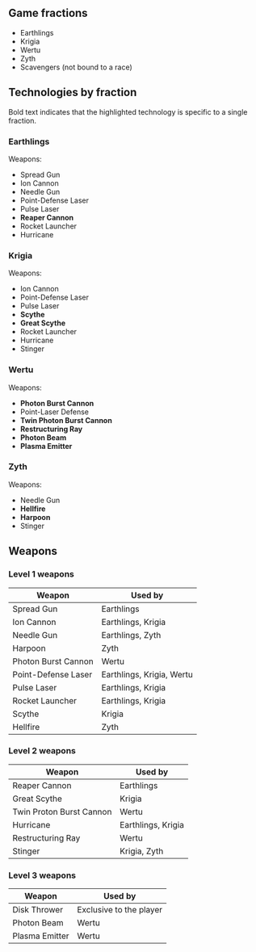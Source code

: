 ## Game fractions

* Earthlings
* Krigia
* Wertu
* Zyth
* Scavengers (not bound to a race)

## Technologies by fraction

Bold text indicates that the highlighted technology is specific to a single fraction.

### Earthlings

Weapons:

* Spread Gun
* Ion Cannon
* Needle Gun
* Point-Defense Laser
* Pulse Laser
* **Reaper Cannon**
* Rocket Launcher
* Hurricane

### Krigia

Weapons:

* Ion Cannon
* Point-Defense Laser
* Pulse Laser
* **Scythe**
* **Great Scythe**
* Rocket Launcher
* Hurricane
* Stinger

### Wertu

Weapons:

* **Photon Burst Cannon**
* Point-Laser Defense
* **Twin Photon Burst Cannon**
* **Restructuring Ray**
* **Photon Beam**
* **Plasma Emitter**

### Zyth

Weapons:

* Needle Gun
* **Hellfire**
* **Harpoon**
* Stinger

## Weapons

### Level 1 weapons

| Weapon | Used by |
|---|---|
| Spread Gun | Earthlings |
| Ion Cannon | Earthlings, Krigia |
| Needle Gun | Earthlings, Zyth |
| Harpoon | Zyth |
| Photon Burst Cannon | Wertu |
| Point-Defense Laser | Earthlings, Krigia, Wertu |
| Pulse Laser | Earthlings, Krigia |
| Rocket Launcher | Earthlings, Krigia |
| Scythe | Krigia |
| Hellfire | Zyth |

### Level 2 weapons

| Weapon | Used by |
|---|---|
| Reaper Cannon | Earthlings |
| Great Scythe | Krigia |
| Twin Proton Burst Cannon | Wertu |
| Hurricane | Earthlings, Krigia |
| Restructuring Ray | Wertu |
| Stinger | Krigia, Zyth |

### Level 3 weapons

| Weapon | Used by |
|---|---|
| Disk Thrower | Exclusive to the player |
| Photon Beam | Wertu |
| Plasma Emitter | Wertu |

